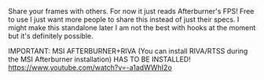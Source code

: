 Share your frames with others. For now it just reads Afterburner's FPS! Free to use I just want more people to share this instead of just their specs. I might make this standalone later I am not the best with hooks at the moment but it's definitely possible.

IMPORTANT: MSI AFTERBURNER+RIVA (You can install RIVA/RTSS during the MSI Afterburner installation) HAS TO BE INSTALLED!
https://www.youtube.com/watch?v=-a1adWWhI2o
